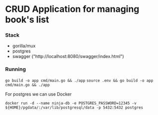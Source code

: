 # CRUD Application for managing book's list

### Stack
- gorilla/mux
- postgres 
- swagger ("http://localhost:8080/swagger/index.html")

### Running
```go build -o app cmd/main.go && ./app```
```source .env && go build -o app cmd/main.go && ./app```

For postgres we can use Docker

```docker run -d --name ninja-db -e POSTGRES_PASSWORD=12345 -v ${HOME}/pgdata/:/var/lib/postgresql/data -p 5432:5432 postgres```